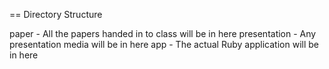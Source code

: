 == Directory Structure

paper
	- All the papers handed in to class will be in here
presentation
	- Any presentation media will be in here
app
	- The actual Ruby application will be in here
